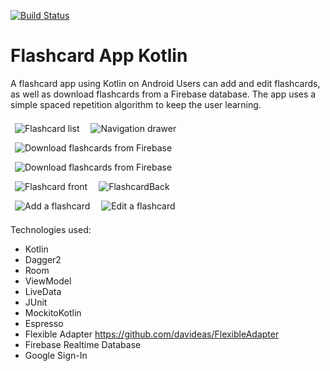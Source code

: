 [![Build Status](https://travis-ci.org/gspitz01/FlashcardAppKotlin.svg?branch=master)](https://travis-ci.org/gspitz01/FlashcardAppKotlin)
# Flashcard App Kotlin
A flashcard app using Kotlin on Android
Users can add and edit flashcards, as well as download flashcards from a
Firebase database. The app uses a simple spaced repetition algorithm
to keep the user learning.

<div style="display: inline-block;">
    <img src="screenshots/FlashcardList.jpg"
         alt="Flashcard list"
         style="margin: 0.5em;" />
     <img src="screenshots/NavDrawer.jpg"
          alt="Navigation drawer"
          style="margin: 0.5em;" />
</div>
<div style="display: inline-block;">
    <img src="screenshots/DownloadCategoriesList.jpg"
             alt="Download flashcards from Firebase"
             style="margin: 0.5em;" />
    <img src="screenshots/DownloadCategoriesListSelected.jpg"
             alt="Download flashcards from Firebase"
             style="margin: 0.5em;" />
</div>
<div style="display: inline-block;">
    <img src="screenshots/FlashcardFront.jpg"
         alt="Flashcard front"
         style="margin: 0.5em;" />
    <img src="screenshots/FlashcardBack.jpg"
         alt="FlashcardBack"
         style="margin: 0.5em;" />
</div>
<div style="display: inline-block;">
    <img src="screenshots/AddFlashcard.jpg"
         alt="Add a flashcard"
         style="margin: 0.5em;" />
    <img src="screenshots/EditFlashcard.jpg"
         alt="Edit a flashcard"
         style="margin: 0.5em;" />
</div>

Technologies used:
- Kotlin
- Dagger2
- Room
- ViewModel
- LiveData
- JUnit
- MockitoKotlin
- Espresso
- Flexible Adapter https://github.com/davideas/FlexibleAdapter
- Firebase Realtime Database
- Google Sign-In
